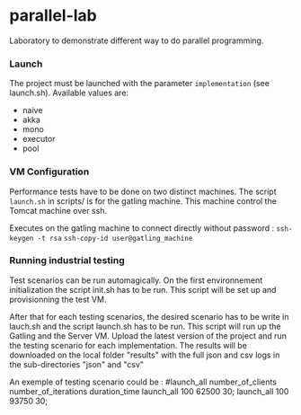 parallel-lab
============

Laboratory to demonstrate different way to do parallel programming.

### Launch ##

The project must be launched with the parameter `implementation` (see launch.sh). 
Available values are:
- naive
- akka
- mono
- executor
- pool


### VM Configuration ###

Performance tests have to be done on two distinct machines. The script `launch.sh` in scripts/ is for the gatling machine. This machine control the Tomcat machine over ssh.

Executes on the gatling machine to connect directly without password : 
`ssh-keygen -t rsa`
`ssh-copy-id user@gatling_machine`

### Running industrial testing ###

Test scenarios can be run automagically.
On the first environnement initialization the script init.sh has to be run. This script will be set up and provisionning the test VM.

After that for each testing scenarios, the desired scenario has to be write in lauch.sh and the script launch.sh has to be run.
This script will run up the Gatling and the Server VM. Upload the latest version of the project and run the testing scenario for each implementation.
The results will be downloaded on the local folder "results" with the full json and csv logs in the sub-directories "json" and "csv"

An exemple of testing scenario could be :
#launch_all number_of_clients number_of_iterations duration_time
launch_all 100 62500 30;
launch_all 100 93750 30;